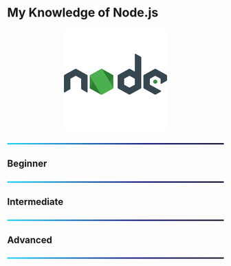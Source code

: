 # My Knowledge of Node.js

<div align="center">
<img src="../img/skills_1/node.svg" alt="node.svg" width="240" height="240"/>
</div>

![BackGround](../img/Line.png)

## Beginner

![BackGround](../img/Line.png)

## Intermediate

![BackGround](../img/Line.png)

## Advanced

![BackGround](../img/Line.png)
